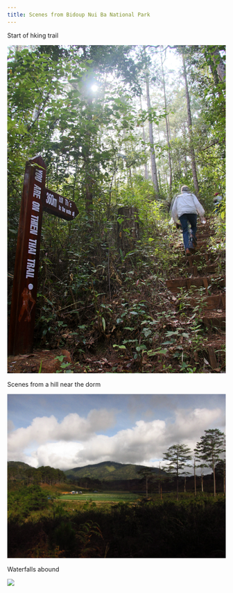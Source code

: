 ```yaml
---
title: Scenes from Bidoup Nui Ba National Park
---
```


Start of hking trail

![](images/BDNP/scene-01.jpg)

Scenes from a hill near the dorm

![](images/BDNP/scene-02.jpg)

Waterfalls abound

![](images/BDNP/scene-03.jpg)